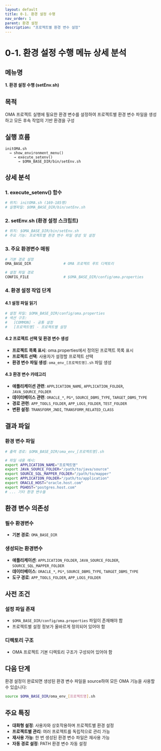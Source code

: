 ```yaml
---
layout: default
title: 0-1. 환경 설정 수행
nav_order: 1
parent: 환경 설정
description: "프로젝트별 환경 변수 설정"
---
```


# 0-1. 환경 설정 수행 메뉴 상세 분석

## 메뉴명
**1. 환경 설정 수행 (setEnv.sh)**

## 목적
OMA 프로젝트 실행에 필요한 환경 변수를 설정하여 프로젝트별 환경 변수 파일을 생성하고 모든 후속 작업의 기반 환경을 구성

## 실행 흐름
```
initOMA.sh 
  → show_environment_menu() 
    → execute_setenv() 
      → $OMA_BASE_DIR/bin/setEnv.sh
```

## 상세 분석

### 1. **execute_setenv() 함수**
```bash
# 위치: initOMA.sh (169-185행)
# 실행파일: $OMA_BASE_DIR/bin/setEnv.sh
```

### 2. **setEnv.sh (환경 설정 스크립트)**
```bash
# 위치: $OMA_BASE_DIR/bin/setEnv.sh
# 주요 기능: 프로젝트별 환경 변수 파일 생성 및 설정
```

### 3. **주요 환경변수 매핑**
```bash
# 기본 경로 설정
OMA_BASE_DIR               # OMA 프로젝트 루트 디렉토리

# 설정 파일 경로
CONFIG_FILE                # $OMA_BASE_DIR/config/oma.properties
```

### 4. **환경 설정 작업 단계**

#### **4.1 설정 파일 읽기**
```bash
# 설정 파일: $OMA_BASE_DIR/config/oma.properties
# 섹션 구조:
#   [COMMON] - 공통 설정
#   [프로젝트명] - 프로젝트별 설정
```

#### **4.2 프로젝트 선택 및 환경 변수 생성**
- **프로젝트 목록 표시**: oma.properties에서 정의된 프로젝트 목록 표시
- **프로젝트 선택**: 사용자가 설정할 프로젝트 선택
- **환경 변수 파일 생성**: `oma_env_[프로젝트명].sh` 파일 생성

#### **4.3 환경 변수 카테고리**
- **애플리케이션 관련**: `APPLICATION_NAME`, `APPLICATION_FOLDER`, `JAVA_SOURCE_FOLDER`
- **데이터베이스 관련**: `ORACLE_*`, `PG*`, `SOURCE_DBMS_TYPE`, `TARGET_DBMS_TYPE`
- **경로 관련**: `APP_TOOLS_FOLDER`, `APP_LOGS_FOLDER`, `TEST_FOLDER`
- **변환 설정**: `TRANSFORM_JNDI`, `TRANSFORM_RELATED_CLASS`

## 결과 파일

### **환경 변수 파일**
```bash
# 출력 경로: $OMA_BASE_DIR/oma_env_[프로젝트명].sh

# 파일 내용 예시:
export APPLICATION_NAME="프로젝트명"
export JAVA_SOURCE_FOLDER="/path/to/java/source"
export SOURCE_SQL_MAPPER_FOLDER="/path/to/mapper"
export APPLICATION_FOLDER="/path/to/application"
export ORACLE_HOST="oracle.host.com"
export PGHOST="postgres.host.com"
# ... 기타 환경 변수들
```

## 환경 변수 의존성

### **필수 환경변수**
- **기본 경로**: `OMA_BASE_DIR`

### **생성되는 환경변수**
- **애플리케이션**: `APPLICATION_FOLDER`, `JAVA_SOURCE_FOLDER`, `SOURCE_SQL_MAPPER_FOLDER`
- **데이터베이스**: `ORACLE_*`, `PG*`, `SOURCE_DBMS_TYPE`, `TARGET_DBMS_TYPE`
- **도구 경로**: `APP_TOOLS_FOLDER`, `APP_LOGS_FOLDER`

## 사전 조건

### **설정 파일 존재**
- `$OMA_BASE_DIR/config/oma.properties` 파일이 존재해야 함
- 프로젝트별 설정 정보가 올바르게 정의되어 있어야 함

### **디렉토리 구조**
- OMA 프로젝트 기본 디렉토리 구조가 구성되어 있어야 함

## 다음 단계
환경 설정이 완료되면 생성된 환경 변수 파일을 source하여 모든 OMA 기능을 사용할 수 있습니다:
```bash
source $OMA_BASE_DIR/oma_env_[프로젝트명].sh
```

## 주요 특징
- **대화형 설정**: 사용자와 상호작용하며 프로젝트별 환경 설정
- **프로젝트별 관리**: 여러 프로젝트를 독립적으로 관리 가능
- **재사용 가능**: 한 번 생성된 환경 변수 파일은 재사용 가능
- **자동 경로 설정**: PATH 환경 변수 자동 설정
